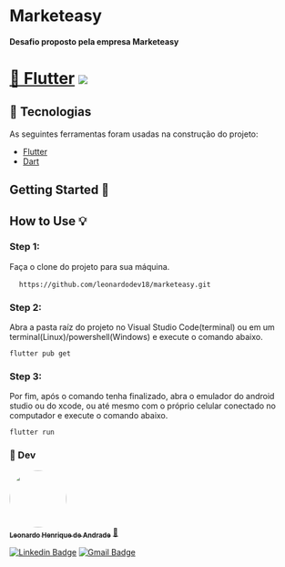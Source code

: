 # Marketeasy
#### Desafio proposto pela empresa Marketeasy
<h1 align="">
    <a href="https://flutter.dev/">🔗 Flutter</a>
<img src="https://img.shields.io/badge/Flutter-Version2.0.3-blue"/>

</h1>

## :pushpin:  Tecnologias

As seguintes ferramentas foram usadas na construção do projeto:
- [Flutter](https://flutter.dev/)
- [Dart](https://dart.dev/)

## Getting Started :flags:

## How to Use :bulb:

### Step 1:

Faça o clone do projeto para sua máquina.
<pre>
  <code>https://github.com/leonardodev18/marketeasy.git</code>
</pre>

### Step 2:

Abra a pasta raíz do projeto no Visual Studio Code(terminal) ou em um terminal(Linux)/powershell(Windows) e execute o comando abaixo.
<pre>
<code>flutter pub get</code>
</pre>

### Step 3:

Por fim, após o comando tenha finalizado, abra o emulador do android studio ou do xcode, ou até mesmo com o próprio celular conectado no computador e execute o comando abaixo.

<pre>
<code>flutter run</code>
</pre>

### :man:  Dev
<a href="https://www.linkedin.com/in/leonardohandrade/" target="_blank">
 <img style="border-radius: 50%;" src="https://avatars.githubusercontent.com/u/33534325?v=4" width="100px;" height="100px" alt=""/>
 <br />
 <sub><b>Leonardo Henrique de Andrade</b></sub></a> <a href="https://www.linkedin.com/in/leonardohandrade/" title="Linkedin" target="_blank">🚀</a>

[![Linkedin Badge](https://img.shields.io/badge/-Daniel-blue?style=flat-square&logo=Linkedin&logoColor=white&link=https://www.linkedin.com/in/leonardohandrade/)](https://www.linkedin.com/in/leonardohandrade/) 
[![Gmail Badge](https://img.shields.io/badge/-danielmelonari@gmail.com-c14438?style=flat-square&logo=Gmail&logoColor=white&link=mailto:leonardoh.deandrade@gmail.com)](mailto:leonardoh.deandrade@gmail.com)

